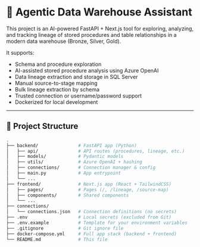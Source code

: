 # 🧠 Agentic Data Warehouse Assistant

This project is an AI-powered FastAPI + Next.js tool for exploring, analyzing, and tracking lineage of stored procedures and table relationships in a modern data warehouse (Bronze, Silver, Gold).

It supports:
- Schema and procedure exploration
- AI-assisted stored procedure analysis using Azure OpenAI
- Data lineage extraction and storage in SQL Server
- Manual source-to-stage mapping
- Bulk lineage extraction by schema
- Trusted connection or username/password support
- Dockerized for local development

---

## 📁 Project Structure

```bash
.
├── backend/               # FastAPI app (Python)
│   ├── api/               # API routes (procedures, lineage, etc.)
│   ├── models/            # Pydantic models
│   ├── utils/             # Azure OpenAI + hashing
│   ├── connections/       # Connection manager & config
│   ├── main.py            # App entrypoint
│   └── ...
├── frontend/              # Next.js app (React + TailwindCSS)
│   ├── pages/             # Pages (/, /lineage, /source-map)
│   ├── components/        # Shared components
│   └── ...
├── connections/
│   └── connections.json   # Connection definitions (no secrets)
├── .env                   # Local secrets (excluded from Git)
├── .env.example           # Template for your environment variables
├── .gitignore             # Git ignore file
├── docker-compose.yml     # Full app stack (backend + frontend)
└── README.md              # This file